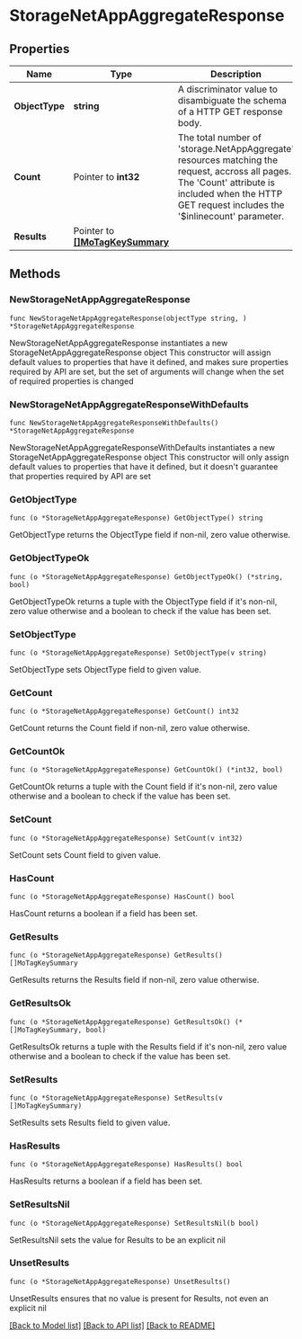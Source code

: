 # StorageNetAppAggregateResponse

## Properties

Name | Type | Description | Notes
------------ | ------------- | ------------- | -------------
**ObjectType** | **string** | A discriminator value to disambiguate the schema of a HTTP GET response body. | 
**Count** | Pointer to **int32** | The total number of &#39;storage.NetAppAggregate&#39; resources matching the request, accross all pages. The &#39;Count&#39; attribute is included when the HTTP GET request includes the &#39;$inlinecount&#39; parameter. | [optional] 
**Results** | Pointer to [**[]MoTagKeySummary**](MoTagKeySummary.md) |  | [optional] 

## Methods

### NewStorageNetAppAggregateResponse

`func NewStorageNetAppAggregateResponse(objectType string, ) *StorageNetAppAggregateResponse`

NewStorageNetAppAggregateResponse instantiates a new StorageNetAppAggregateResponse object
This constructor will assign default values to properties that have it defined,
and makes sure properties required by API are set, but the set of arguments
will change when the set of required properties is changed

### NewStorageNetAppAggregateResponseWithDefaults

`func NewStorageNetAppAggregateResponseWithDefaults() *StorageNetAppAggregateResponse`

NewStorageNetAppAggregateResponseWithDefaults instantiates a new StorageNetAppAggregateResponse object
This constructor will only assign default values to properties that have it defined,
but it doesn't guarantee that properties required by API are set

### GetObjectType

`func (o *StorageNetAppAggregateResponse) GetObjectType() string`

GetObjectType returns the ObjectType field if non-nil, zero value otherwise.

### GetObjectTypeOk

`func (o *StorageNetAppAggregateResponse) GetObjectTypeOk() (*string, bool)`

GetObjectTypeOk returns a tuple with the ObjectType field if it's non-nil, zero value otherwise
and a boolean to check if the value has been set.

### SetObjectType

`func (o *StorageNetAppAggregateResponse) SetObjectType(v string)`

SetObjectType sets ObjectType field to given value.


### GetCount

`func (o *StorageNetAppAggregateResponse) GetCount() int32`

GetCount returns the Count field if non-nil, zero value otherwise.

### GetCountOk

`func (o *StorageNetAppAggregateResponse) GetCountOk() (*int32, bool)`

GetCountOk returns a tuple with the Count field if it's non-nil, zero value otherwise
and a boolean to check if the value has been set.

### SetCount

`func (o *StorageNetAppAggregateResponse) SetCount(v int32)`

SetCount sets Count field to given value.

### HasCount

`func (o *StorageNetAppAggregateResponse) HasCount() bool`

HasCount returns a boolean if a field has been set.

### GetResults

`func (o *StorageNetAppAggregateResponse) GetResults() []MoTagKeySummary`

GetResults returns the Results field if non-nil, zero value otherwise.

### GetResultsOk

`func (o *StorageNetAppAggregateResponse) GetResultsOk() (*[]MoTagKeySummary, bool)`

GetResultsOk returns a tuple with the Results field if it's non-nil, zero value otherwise
and a boolean to check if the value has been set.

### SetResults

`func (o *StorageNetAppAggregateResponse) SetResults(v []MoTagKeySummary)`

SetResults sets Results field to given value.

### HasResults

`func (o *StorageNetAppAggregateResponse) HasResults() bool`

HasResults returns a boolean if a field has been set.

### SetResultsNil

`func (o *StorageNetAppAggregateResponse) SetResultsNil(b bool)`

 SetResultsNil sets the value for Results to be an explicit nil

### UnsetResults
`func (o *StorageNetAppAggregateResponse) UnsetResults()`

UnsetResults ensures that no value is present for Results, not even an explicit nil

[[Back to Model list]](../README.md#documentation-for-models) [[Back to API list]](../README.md#documentation-for-api-endpoints) [[Back to README]](../README.md)


